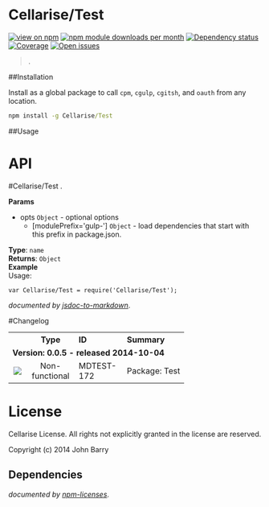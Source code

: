 # Cellarise/Test
[![view on npm](http://img.shields.io/npm/v/Cellarise/Test.svg?style=flat)](https://www.npmjs.org/package/Cellarise/Test)
[![npm module downloads per month](http://img.shields.io/npm/dm/Cellarise/Test.svg?style=flat)](https://www.npmjs.org/package/Cellarise/Test)
[![Dependency status](https://david-dm.org/Cellarise/Cellarise/Test.svg?style=flat)](https://david-dm.org/Cellarise/Cellarise/Test)
[![Coverage](https://img.shields.io/badge/coverage-75%25_skipped:0%25-yellow.svg?style=flat)](https://www.npmjs.org/package/Cellarise/Test)
[![Open issues](https://img.shields.io/github/issues/Cellarise/Cellarise/Test.svg?style=flat)](https://github.com/Cellarise/Cellarise/Test/issues)

> .


##Installation

Install as a global package to call `cpm`, `cgulp`, `cgitsh`, and `oauth` from any location.

```cmd
npm install -g Cellarise/Test
```


##Usage 



# API
<a name="module_Cellarise/Test"></a>
#Cellarise/Test
.

**Params**

- opts `Object` - optional options  
  - \[modulePrefix='gulp-'\] `Object` - load dependencies that start with this prefix in package.json.  

**Type**: `name`  
**Returns**: `Object`  
**Example**  
Usage:
```
var Cellarise/Test = require('Cellarise/Test');
```



*documented by [jsdoc-to-markdown](https://github.com/75lb/jsdoc-to-markdown)*.


#Changelog

<table style="width:100%;border-spacing:0px;border-collapse:collapse;margin:0px;padding:0px;border-width:0px;">
   <tr>
    <th style="width:20px;text-align:center;"></th>
    <th style="width:80px;text-align:center;">Type</th> 
    <th style="width:80px;text-align:left;">ID</th>
    <th style="text-align:left;">Summary</th>
   </tr>

  <tr>
    <td colspan=4><strong>Version: 0.0.5 - released 2014-10-04</strong></td>
   </tr>

  <tr>
    <td style="width:20px;text-align:center;"><img src='https://jira.cellarise.com/secure/viewavatar?size=xsmall&amp;avatarId=10419&amp;avatarType=issuetype'/></td> 
    <td style="width:80px;text-align:center;">Non-functional</td> 
    <td style="width:80px;text-align:left;">MDTEST-172</td>
    <td>Package: Test</td>
   </tr>


</table>



# License

Cellarise License. All rights not explicitly granted in the license are reserved.

Copyright (c) 2014 John Barry

## Dependencies

*documented by [npm-licenses](http://github.com/AceMetrix/npm-license.git)*.